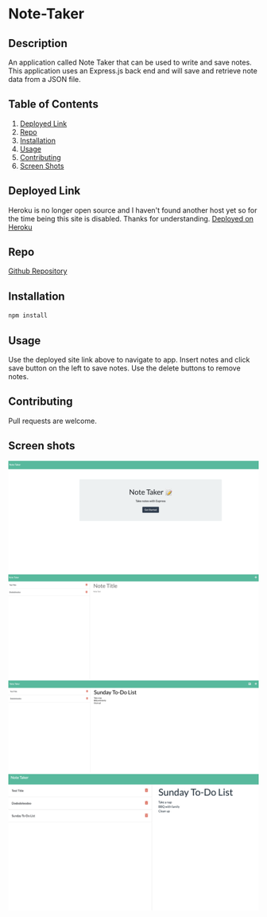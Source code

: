 # Note-Taker


## Description 
An application called Note Taker that can be used to write and save notes. This application uses an Express.js back end and will save and retrieve note data from a JSON file.


## Table of Contents 
1. [Deployed Link](#deployed-link)
2. [Repo](#Repo)
3. [Installation](#installation)
4. [Usage](#usage)
5. [Contributing](#contributing)
6. [Screen Shots](#Screen-Shots)

## Deployed Link

Heroku is no longer open source and I haven't found another host yet so for the time being this site is disabled. Thanks for understanding. 
[Deployed on Heroku](https://pacific-ravine-86012.herokuapp.com/)

## Repo
[Github Repository](https://github.com/linklg1/Note-Taker.git)

## Installation
``` bash
npm install

```


## Usage

Use the deployed site link above to navigate to app. Insert notes and click save button on the left to save notes. Use the delete buttons to remove notes.


## Contributing

Pull requests are welcome. 


## Screen shots
![alt text](./public/assets/images/Screenshot1.png)
![alt text](./public/assets/images/Screenshot2.png)
![alt text](./public/assets/images/Screenshot3.png)
![alt text](./public/assets/images/Screenshot4.png)
